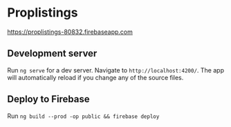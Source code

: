# Proplistings

https://proplistings-80832.firebaseapp.com

## Development server
Run `ng serve` for a dev server. Navigate to `http://localhost:4200/`. The app will automatically reload if you change any of the source files.

## Deploy to Firebase
Run `ng build --prod -op public && firebase deploy`
